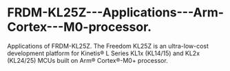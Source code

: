 # FRDM-KL25Z---Applications---Arm-Cortex---M0-processor.
Applications of FRDM-KL25Z. The Freedom KL25Z is an ultra-low-cost development platform for Kinetis® L Series KL1x (KL14/15) and KL2x (KL24/25) MCUs built on Arm® Cortex®-M0+ processor.
